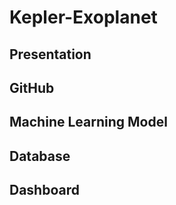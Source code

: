# Kepler-Exoplanet

## Presentation

## GitHub

## Machine Learning Model

## Database

## Dashboard
